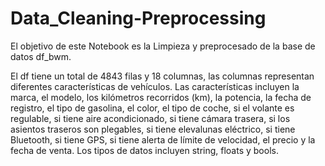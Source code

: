# Data_Cleaning-Preprocessing

El objetivo de este Notebook es la Limpieza y preprocesado de la base de datos df_bwm.

El df tiene un total de 4843 filas y 18 columnas, las columnas representan diferentes características de vehículos.
Las características incluyen la marca, el modelo, los kilómetros recorridos (km), la potencia, la fecha de registro, el tipo de gasolina, el color, el tipo de coche, si el volante es regulable, si tiene aire acondicionado, si tiene cámara trasera, si los asientos traseros son plegables, si tiene elevalunas eléctrico, si tiene Bluetooth, si tiene GPS, si tiene alerta de límite de velocidad, el precio y la fecha de venta.
Los tipos de datos incluyen string, floats y bools.
